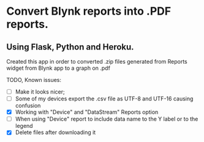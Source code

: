 # Convert Blynk reports into .PDF reports.

## Using Flask, Python and Heroku.

Created this app in order to converted .zip files generated from Reports widget from Blynk app to a graph on .pdf

TODO, Known issues:

- [ ] Make it looks nicer;
- [ ] Some of my devices export the .csv file as UTF-8 and UTF-16 causing confusion
- [X] Working with "Device" and "DataStream" Reports option
- [ ] When using "Device" report to include data name to the Y label or to the legend
- [X] Delete files after downloading it
